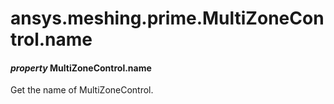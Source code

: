# ansys.meshing.prime.MultiZoneControl.name



#### *property* MultiZoneControl.name

Get the name of MultiZoneControl.

<!-- !! processed by numpydoc !! -->
